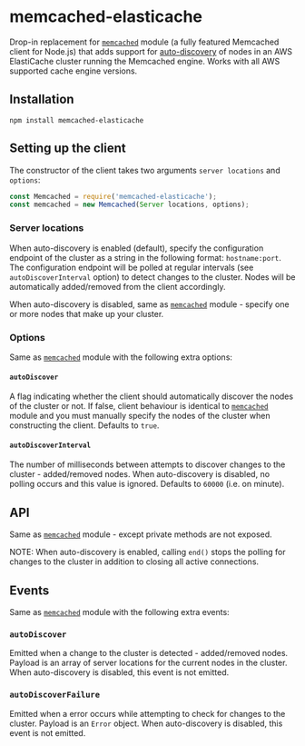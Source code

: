 # memcached-elasticache

Drop-in replacement for [`memcached`](https://github.com/3rd-Eden/memcached) module (a fully featured Memcached client for Node.js) that adds support for [auto-discovery](http://docs.aws.amazon.com/AmazonElastiCache/latest/UserGuide/AutoDiscovery.html) of nodes in an AWS ElastiCache cluster running the Memcached engine. Works with all AWS supported cache engine versions.

## Installation

`npm install memcached-elasticache`

## Setting up the client

The constructor of the client takes two arguments `server locations` and `options`:

```js
const Memcached = require('memcached-elasticache');
const memcached = new Memcached(Server locations, options);
```

### Server locations

When auto-discovery is enabled (default), specify the configuration endpoint of the cluster as a string in the following format: `hostname:port`. The configuration endpoint will be polled at regular intervals (see `autoDiscoverInterval` option) to detect changes to the cluster. Nodes will be automatically added/removed from the client accordingly.

When auto-discovery is disabled, same as [`memcached`](https://github.com/3rd-Eden/memcached) module - specify one or more nodes that make up your cluster.

### Options

Same as [`memcached`](https://github.com/3rd-Eden/memcached) module with the following extra options:

#### `autoDiscover`

A flag indicating whether the client should automatically discover the nodes of the cluster or not. If false, client behaviour is identical to [`memcached`](https://github.com/3rd-Eden/memcached) module and you must manually specify the nodes of the cluster when constructing the client. Defaults to `true`.

#### `autoDiscoverInterval`

The number of milliseconds between attempts to discover changes to the cluster - added/removed nodes. When auto-discovery is disabled, no polling occurs and this value is ignored. Defaults to `60000` (i.e. on minute).

## API

Same as [`memcached`](https://github.com/3rd-Eden/memcached) module - except private methods are not exposed.

NOTE: When auto-discovery is enabled, calling `end()` stops the polling for changes to the cluster in addition to closing all active connections.

## Events

Same as [`memcached`](https://github.com/3rd-Eden/memcached) module with the following extra events:

### `autoDiscover`

Emitted when a change to the cluster is detected - added/removed nodes. Payload is an array of server locations for the current nodes in the cluster. When auto-discovery is disabled, this event is not emitted.

### `autoDiscoverFailure`

Emitted when a error occurs while attempting to check for changes to the cluster. Payload is an `Error` object. When auto-discovery is disabled, this event is not emitted.
